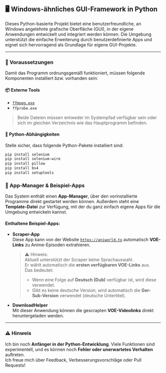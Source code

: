 ## 🖥️ Windows-ähnliches GUI-Framework in Python

Dieses Python-basierte Projekt bietet eine benutzerfreundliche, an Windows angelehnte grafische Oberfläche (GUI), in der eigene Anwendungen entwickelt und integriert werden können. Die Umgebung unterstützt die einfache Erweiterung durch benutzerdefinierte Apps und eignet sich hervorragend als Grundlage für eigene GUI-Projekte.

---

### 🔧 Voraussetzungen

Damit das Programm ordnungsgemäß funktioniert, müssen folgende Komponenten installiert bzw. vorhanden sein:

#### 📦 Externe Tools
- [`ffmpeg.exe`](https://ffmpeg.org/)
- `ffprobe.exe`  
> Beide Dateien müssen entweder im Systempfad verfügbar sein oder sich im gleichen Verzeichnis wie das Hauptprogramm befinden.

#### 🐍 Python-Abhängigkeiten

Stelle sicher, dass folgende Python-Pakete installiert sind:

```bash
pip install selenium
pip install selenium-wire
pip install pillow
pip install bs4
pip install setuptools
```

### 📁 App-Manager & Beispiel-Apps

Das System enthält einen **App-Manager**, über den vorinstallierte Programme direkt gestartet werden können. Außerdem steht eine **Template-Datei** zur Verfügung, mit der du ganz einfach eigene Apps für die Umgebung entwickeln kannst.

#### Enthaltene Beispiel-Apps:

- **Scraper-App**  
  Diese App kann von der Website [`https://aniworld.to`](https://aniworld.to) automatisch **VOE-Links** zu Anime-Episoden extrahieren.

  > ⚠️ Hinweis:  
  > Aktuell unterstützt der Scraper keine Sprachauswahl.  
  > Er wählt automatisch die **ersten verfügbaren VOE-Links** aus.  
  > Das bedeutet:
  > - Wenn eine Folge auf **Deutsch (Dub)** verfügbar ist, wird diese verwendet.  
  > - Gibt es keine deutsche Version, wird automatisch die **Ger-Sub-Version** verwendet (deutsche Untertitel).

- **DownloadHelper**  
  Mit dieser Anwendung können die gescrapten **VOE-Videolinks** direkt heruntergeladen werden.

---

### ⚠️ Hinweis

Ich bin noch **Anfänger in der Python-Entwicklung**. Viele Funktionen sind experimentell, und es können noch **Fehler oder unerwartetes Verhalten** auftreten.  
Ich freue mich über Feedback, Verbesserungsvorschläge oder Pull Requests!
